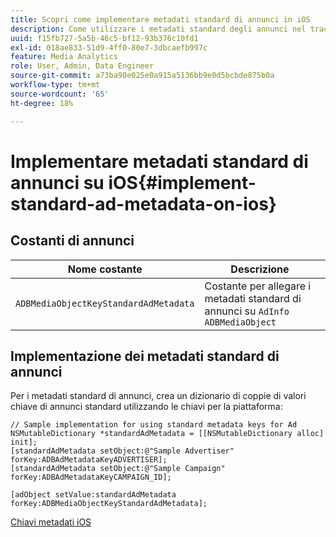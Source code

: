 ```yaml
---
title: Scopri come implementare metadati standard di annunci in iOS
description: Come utilizzare i metadati standard degli annunci nel tracciamento degli annunci su iOS.
uuid: f15fb727-5a5b-46c5-bf12-93b376c10fd1
exl-id: 018ae833-51d9-4ff0-80e7-3dbcaefb997c
feature: Media Analytics
role: User, Admin, Data Engineer
source-git-commit: a73ba98e025e0a915a5136bb9e0d5bcbde875b0a
workflow-type: tm+mt
source-wordcount: '65'
ht-degree: 18%

---
```


# Implementare metadati standard di annunci su iOS{#implement-standard-ad-metadata-on-ios}

## Costanti di annunci

| Nome costante | Descrizione   |
|---|---|
| `ADBMediaObjectKeyStandardAdMetadata` | Costante per allegare i metadati standard di annunci su `AdInfo ADBMediaObject` |

## Implementazione dei metadati standard di annunci

Per i metadati standard di annunci, crea un dizionario di coppie di valori chiave di annunci standard utilizzando le chiavi per la piattaforma:

```
// Sample implementation for using standard metadata keys for Ad 
NSMutableDictionary *standardAdMetadata = [[NSMutableDictionary alloc] init]; 
[standardAdMetadata setObject:@"Sample Advertiser" forKey:ADBAdMetadataKeyADVERTISER]; 
[standardAdMetadata setObject:@"Sample Campaign" forKey:ADBAdMetadataKeyCAMPAIGN_ID]; 
 
[adObject setValue:standardAdMetadata forKey:ADBMediaObjectKeyStandardAdMetadata];
```

[Chiavi metadati iOS](/help/use-cases/track-av-playback/impl-std-metadata/ios-metadata-keys.md)
